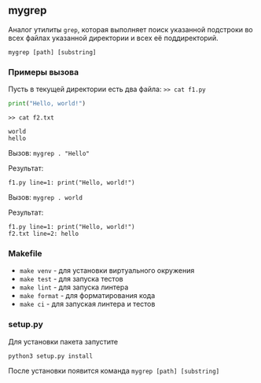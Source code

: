 ## mygrep
Аналог утилиты `grep`, которая выполняет поиск указанной подстроки во всеx файлах указанной директории и всех её поддиректорий.

`mygrep [path] [substring]`

### Примеры вызова

Пусть в текущей директории есть два файла:
`>> cat f1.py`

```python
print("Hello, world!")
```

`>> cat f2.txt`

```
world
hello
```

Вызов: `mygrep . "Hello"`

Результат:

```
f1.py line=1: print("Hello, world!")
```

Вызов: `mygrep . world`

Результат:

```
f1.py line=1: print("Hello, world!")
f2.txt line=2: hello
```

### Makefile

- `make venv` - для установки виртуального окружения
- `make test` - для запуска тестов
- `make lint` - для запуска линтера
- `make format` - для форматирования кода
- `make ci` - для запуская линтера и тестов

### setup.py

Для установки пакета запустите

```
python3 setup.py install
```

После установки появится команда `mygrep [path] [substring]`

